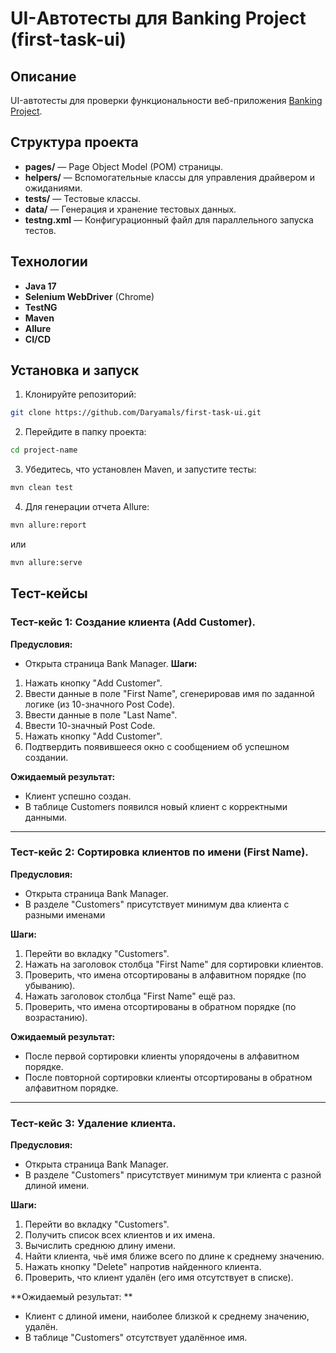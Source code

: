 
# UI-Автотесты для Banking Project (first-task-ui)

## Описание

UI-автотесты для проверки функциональности веб-приложения [Banking Project](https://www.globalsqa.com/angularJs-protractor/BankingProject/#/manager).

## Структура проекта

- **pages/** — Page Object Model (POM) страницы.
- **helpers/** — Вспомогательные классы для управления драйвером и ожиданиями.
- **tests/** — Тестовые классы.
- **data/** — Генерация и хранение тестовых данных.
- **testng.xml** — Конфигурационный файл для параллельного запуска тестов.

## Технологии

- **Java 17**
- **Selenium WebDriver** (Chrome)
- **TestNG**
- **Maven**
- **Allure**
- **CI/CD**     

## Установка и запуск

1. Клонируйте репозиторий:
```bash
git clone https://github.com/Daryamals/first-task-ui.git
```
2. Перейдите в папку проекта:
```bash
cd project-name
```
3. Убедитесь, что установлен Maven, и запустите тесты:
```bash
mvn clean test
```
4. Для генерации отчета Allure:
```bash
mvn allure:report
```
или
```bash
mvn allure:serve
```
## Тест-кейсы

### Тест-кейс 1: Создание клиента (Add Customer).

**Предусловия:**
- Открыта страница Bank Manager.
**Шаги:**
1. Нажать кнопку "Add Customer".
2. Ввести данные в поле "First Name", сгенерировав имя по заданной логике (из 10-значного Post Code).
3. Ввести данные в поле "Last Name".
4. Ввести 10-значный Post Code.
5. Нажать кнопку "Add Customer".
6. Подтвердить появившееся окно с сообщением об успешном создании.

**Ожидаемый результат:**
- Клиент успешно создан.
- В таблице Customers появился новый клиент с корректными данными.

---
### Тест-кейс 2: Сортировка клиентов по имени (First Name).

**Предусловия:**
- Открыта страница Bank Manager.
- В разделе "Customers" присутствует минимум два клиента с разными именами

**Шаги:**
1. Перейти во вкладку "Customers".
2. Нажать на заголовок столбца "First Name" для сортировки клиентов.
3. Проверить, что имена отсортированы в алфавитном порядке (по убыванию).
4. Нажать заголовок столбца "First Name" ещё раз.
5. Проверить, что имена отсортированы в обратном порядке (по возрастанию).

**Ожидаемый результат:**
- После первой сортировки клиенты упорядочены в алфавитном порядке.
- После повторной сортировки клиенты отсортированы в обратном алфавитном порядке.

---

### Тест-кейс 3: Удаление клиента.

**Предусловия:**
- Открыта страница Bank Manager.
- В разделе "Customers" присутствует минимум три клиента с разной длиной имени.
    

**Шаги:**
1. Перейти во вкладку "Customers".
2. Получить список всех клиентов и их имена.
3. Вычислить среднюю длину имени.
4. Найти клиента, чьё имя ближе всего по длине к среднему значению.
5. Нажать кнопку "Delete" напротив найденного клиента.
6. Проверить, что клиент удалён (его имя отсутствует в списке).

**Ожидаемый результат: **
- Клиент с длиной имени, наиболее близкой к среднему значению, удалён.
- В таблице "Customers" отсутствует удалённое имя.
